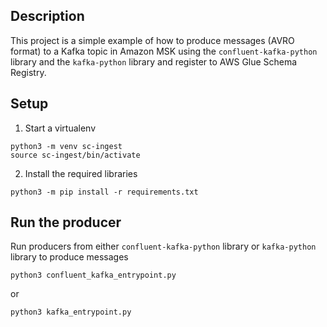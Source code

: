 ## Description
This project is a simple example of how to produce messages (AVRO format) to a Kafka topic in Amazon MSK using the `confluent-kafka-python` library and the `kafka-python` library and register to AWS Glue Schema Registry.

## Setup
1. Start a virtualenv
```
python3 -m venv sc-ingest
source sc-ingest/bin/activate
```

2. Install the required libraries
```
python3 -m pip install -r requirements.txt
```

## Run the producer
Run producers from either `confluent-kafka-python` library or `kafka-python` library to produce messages
```
python3 confluent_kafka_entrypoint.py
```
or
```
python3 kafka_entrypoint.py
```
